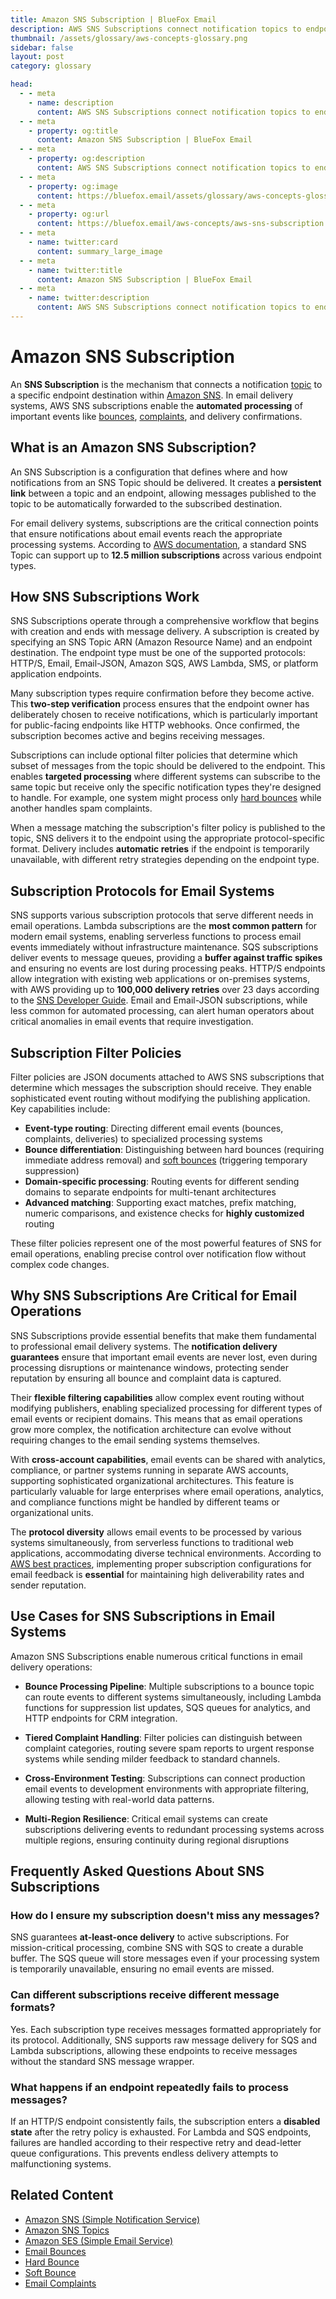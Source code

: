 ```yaml
---
title: Amazon SNS Subscription | BlueFox Email
description: AWS SNS Subscriptions connect notification topics to endpoint destinations, enabling automated processing of email events like bounces and complaints in messaging systems.
thumbnail: /assets/glossary/aws-concepts-glossary.png
sidebar: false
layout: post
category: glossary

head:
  - - meta
    - name: description
      content: AWS SNS Subscriptions connect notification topics to endpoint destinations, enabling automated processing of email events like bounces and complaints in messaging systems.
  - - meta
    - property: og:title
      content: Amazon SNS Subscription | BlueFox Email
  - - meta
    - property: og:description
      content: AWS SNS Subscriptions connect notification topics to endpoint destinations, enabling automated processing of email events like bounces and complaints in messaging systems.
  - - meta
    - property: og:image
      content: https://bluefox.email/assets/glossary/aws-concepts-glossary.png
  - - meta
    - property: og:url
      content: https://bluefox.email/aws-concepts/aws-sns-subscription
  - - meta
    - name: twitter:card
      content: summary_large_image
  - - meta
    - name: twitter:title
      content: Amazon SNS Subscription | BlueFox Email
  - - meta
    - name: twitter:description
      content: AWS SNS Subscriptions connect notification topics to endpoint destinations, enabling automated processing of email events like bounces and complaints in messaging systems.
---
```


# Amazon SNS Subscription

An **SNS Subscription** is the mechanism that connects a notification [topic](/aws-concepts/aws-sns-topics) to a specific endpoint destination within [Amazon SNS](/aws-concepts/aws-sns). In email delivery systems, AWS SNS subscriptions enable the **automated processing** of important events like [bounces](/email-sending-concepts/bounces), [complaints](/email-sending-concepts/complaints.md), and delivery confirmations.

## What is an Amazon SNS Subscription?

An SNS Subscription is a configuration that defines where and how notifications from an SNS Topic should be delivered. It creates a **persistent link** between a topic and an endpoint, allowing messages published to the topic to be automatically forwarded to the subscribed destination.

For email delivery systems, subscriptions are the critical connection points that ensure notifications about email events reach the appropriate processing systems. According to [AWS documentation](https://docs.aws.amazon.com/general/latest/gr/sns.html#limits_sns), a standard SNS Topic can support up to **12.5 million subscriptions** across various endpoint types.

## How SNS Subscriptions Work

SNS Subscriptions operate through a comprehensive workflow that begins with creation and ends with message delivery. A subscription is created by specifying an SNS Topic ARN (Amazon Resource Name) and an endpoint destination. The endpoint type must be one of the supported protocols: HTTP/S, Email, Email-JSON, Amazon SQS, AWS Lambda, SMS, or platform application endpoints.

Many subscription types require confirmation before they become active. This **two-step verification** process ensures that the endpoint owner has deliberately chosen to receive notifications, which is particularly important for public-facing endpoints like HTTP webhooks. Once confirmed, the subscription becomes active and begins receiving messages.

Subscriptions can include optional filter policies that determine which subset of messages from the topic should be delivered to the endpoint. This enables **targeted processing** where different systems can subscribe to the same topic but receive only the specific notification types they're designed to handle. For example, one system might process only [hard bounces](/email-sending-concepts/hard-bounce) while another handles spam complaints.

When a message matching the subscription's filter policy is published to the topic, SNS delivers it to the endpoint using the appropriate protocol-specific format. Delivery includes **automatic retries** if the endpoint is temporarily unavailable, with different retry strategies depending on the endpoint type.

## Subscription Protocols for Email Systems

SNS supports various subscription protocols that serve different needs in email operations. Lambda subscriptions are the **most common pattern** for modern email systems, enabling serverless functions to process email events immediately without infrastructure maintenance. SQS subscriptions deliver events to message queues, providing a **buffer against traffic spikes** and ensuring no events are lost during processing peaks. HTTP/S endpoints allow integration with existing web applications or on-premises systems, with AWS providing up to **100,000 delivery retries** over 23 days according to the [SNS Developer Guide](https://docs.aws.amazon.com/sns/latest/dg/sns-message-delivery-retries.html). Email and Email-JSON subscriptions, while less common for automated processing, can alert human operators about critical anomalies in email events that require investigation.

## Subscription Filter Policies

Filter policies are JSON documents attached to AWS SNS subscriptions that determine which messages the subscription should receive. They enable sophisticated event routing without modifying the publishing application. Key capabilities include:

- **Event-type routing**: Directing different email events (bounces, complaints, deliveries) to specialized processing systems
- **Bounce differentiation**: Distinguishing between hard bounces (requiring immediate address removal) and [soft bounces](/email-sending-concepts/soft-bounce) (triggering temporary suppression)
- **Domain-specific processing**: Routing events for different sending domains to separate endpoints for multi-tenant architectures
- **Advanced matching**: Supporting exact matches, prefix matching, numeric comparisons, and existence checks for **highly customized** routing

These filter policies represent one of the most powerful features of SNS for email operations, enabling precise control over notification flow without complex code changes.

## Why SNS Subscriptions Are Critical for Email Operations

SNS Subscriptions provide essential benefits that make them fundamental to professional email delivery systems. The **notification delivery guarantees** ensure that important email events are never lost, even during processing disruptions or maintenance windows, protecting sender reputation by ensuring all bounce and complaint data is captured.

Their **flexible filtering capabilities** allow complex event routing without modifying publishers, enabling specialized processing for different types of email events or recipient domains. This means that as email operations grow more complex, the notification architecture can evolve without requiring changes to the email sending systems themselves.

With **cross-account capabilities**, email events can be shared with analytics, compliance, or partner systems running in separate AWS accounts, supporting sophisticated organizational architectures. This feature is particularly valuable for large enterprises where email operations, analytics, and compliance functions might be handled by different teams or organizational units.

The **protocol diversity** allows email events to be processed by various systems simultaneously, from serverless functions to traditional web applications, accommodating diverse technical environments. According to [AWS best practices](https://docs.aws.amazon.com/ses/latest/dg/monitor-sending-activity.html), implementing proper subscription configurations for email feedback is **essential** for maintaining high deliverability rates and sender reputation.

## Use Cases for SNS Subscriptions in Email Systems

Amazon SNS Subscriptions enable numerous critical functions in email delivery operations:

- **Bounce Processing Pipeline**: Multiple subscriptions to a bounce topic can route events to different systems simultaneously, including Lambda functions for suppression list updates, SQS queues for analytics, and HTTP endpoints for CRM integration.

- **Tiered Complaint Handling**: Filter policies can distinguish between complaint categories, routing severe spam reports to urgent response systems while sending milder feedback to standard channels.

- **Cross-Environment Testing**: Subscriptions can connect production email events to development environments with appropriate filtering, allowing testing with real-world data patterns.

- **Multi-Region Resilience**: Critical email systems can create subscriptions delivering events to redundant processing systems across multiple regions, ensuring continuity during regional disruptions

## Frequently Asked Questions About SNS Subscriptions

### How do I ensure my subscription doesn't miss any messages?

SNS guarantees **at-least-once delivery** to active subscriptions. For mission-critical processing, combine SNS with SQS to create a durable buffer. The SQS queue will store messages even if your processing system is temporarily unavailable, ensuring no email events are missed.

### Can different subscriptions receive different message formats?

Yes. Each subscription type receives messages formatted appropriately for its protocol. Additionally, SNS supports raw message delivery for SQS and Lambda subscriptions, allowing these endpoints to receive messages without the standard SNS message wrapper.

### What happens if an endpoint repeatedly fails to process messages?

If an HTTP/S endpoint consistently fails, the subscription enters a **disabled state** after the retry policy is exhausted. For Lambda and SQS endpoints, failures are handled according to their respective retry and dead-letter queue configurations. This prevents endless delivery attempts to malfunctioning systems.

## Related Content

- [Amazon SNS (Simple Notification Service)](/aws-concepts/aws-sns)
- [Amazon SNS Topics](/aws-concepts/aws-sns-topics)
- [Amazon SES (Simple Email Service)](/aws-concepts/aws-ses)
- [Email Bounces](/email-sending-concepts/bounces)
- [Hard Bounce](/email-sending-concepts/hard-bounce)
- [Soft Bounce](/email-sending-concepts/soft-bounce)
- [Email Complaints](/email-sending-concepts/complaints)

<GlossaryCTA />

